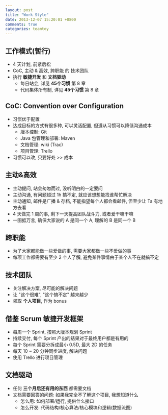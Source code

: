 ```yaml
---
layout: post
title: "Work Style"
date: 2013-12-07 15:20:01 +0800
comments: true
categories: teamtoy
---
```

## 工作模式(暂行)
* 4 天计划, 前紧后松
* CoC, 主动 & 高效, 跨职能 的 技术团队
* 执行 **敏捷开发** 和 **文档驱动**
  * 每日站会, 详见 **45个习惯** 第 8 章
  * 代码集体所有制, 详见 **45个习惯** 第 8 章

## CoC: Convention over Configuration
* 习惯优于配置
* 达成目标的方式有很多种, 可以灵活配置, 但遵从习惯可以降低沟通成本
  * 版本控制: Git
  * Java 包管理和部署: Maven
  * 文档管理: wiki (Trac)
  * 项目管理: Trello
* 习惯可以改, 只要好处 >> 成本
<!-- more -->

## 主动&高效
* 主动提问, 站会匆匆而过, 没听明白的一定要问
* 主动沟通, 有问题超过 1h 搞不定, 就应该想想能找谁帮忙解决
* 主动通知, 邮件是广播 & 存档, 不能指望每个人都会看邮件, 但至少让 Ta 有地方去看
* 4 天做完 1 周的事, 剩下一天提高团队战斗力, 或者爱干嘛干嘛
* 一图抵万言, 确保大家说的 A 是同一个 A, 理解的 B 是同一个 B

## 跨职能
* 为了大家都能做一些爱做的事, 需要大家都做一些不爱做的事
* 每项工作都需要有至少 2 个人了解, 避免某件事情由于某个人不在就搞不定

## 技术团队
* 关注解决方案, 尽可能的解决问题
* 让 "这个很难", "这个搞不定" 越来越少
* 领取 **个人项目**, 作为 bonus

## 借鉴 Scrum 敏捷开发框架
* 每周一个 Sprint, 按照大版本规划 Sprint
* 持续交付, 每个 Sprint 产出的结果对于最终用户都是有用的
* 每个 Sprint 需要分拆成最小 0.5D, 最大 2D 的任务
* 每天 10 ~ 20 分钟同步进度, 解决问题
* 使用 Trello 进行项目管理

## 文档驱动
* 任何 **三个月后还有用的东西** 都需要文档
* 文档需要回答的问题: 如果我完全不了解这个项目, 我想知道什么
  * 怎么用: 如何部署/运行, 提供什么接口
  * 怎么开发: 代码结构/核心算法/核心模块和逻辑(数据流图)
